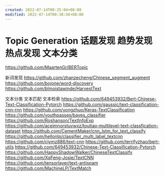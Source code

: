```yaml
---
created: 2022-07-14T00:25:04+08:00
modified: 2022-07-14T00:38:56+08:00
---
```


# Topic Generation 话题发现 趋势发现 热点发现 文本分类

https://github.com/MaartenGr/BERTopic

新词发现
https://github.com/zhanzecheng/Chinese_segment_augment
https://github.com/bojone/word-discovery
https://github.com/blmoistawinde/HarvestText

文本分类 文本匹配 文本检索
https://github.com/649453932/Bert-Chinese-Text-Classification-Pytorch
https://github.com/gaussic/text-classification-cnn-rnn
https://github.com/yongzhuo/Keras-TextClassification
https://github.com/youthpasses/bayes_classifier
https://github.com/Roshanson/TextInfoExp
https://github.com/aceimnorstuvwxz/toutiao-multilevel-text-classfication-dataset
https://github.com/CementMaker/cnn_lstm_for_text_classify
https://github.com/hellonlp/classifier_multi_label_textcnn
https://github.com/cjymz886/text-cnn
https://github.com/terrifyzhao/bert-utils
https://github.com/649453932/Chinese-Text-Classification-Pytorch
https://github.com/HappyShadowWalker/ChineseTextClassify
https://github.com/XqFeng-Josie/TextCNN
https://github.com/tensorlayer/text-antispam
https://github.com/MachineLP/TextMatch
